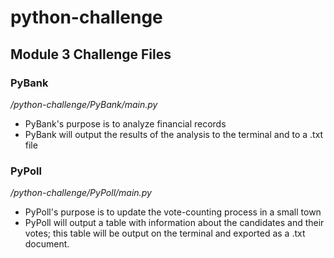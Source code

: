 # **python-challenge** 
## **Module 3 Challenge Files**
### PyBank
_/python-challenge/PyBank/main.py_
+ PyBank's purpose is to analyze financial records 
+ PyBank will output the results of the analysis to the terminal and to a .txt file

### PyPoll
_/python-challenge/PyPoll/main.py_
+ PyPoll's purpose is to update the vote-counting process in a small town
+ PyPoll will output a table with information about the candidates and their votes; this table will be output on the terminal and exported as a .txt document.
